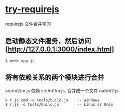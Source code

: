 # [try-requirejs](https://github.com/rongjihuang/try-requirejs)
requirejs 文件合并学习

## 启动静态文件服务，然后访问 [http://127.0.0.1:3000/index.html]
```
$ node app.js
```


## 将有依赖关系的两个模块进行合并
src/m2/m.js 依赖 src/m1/m.js, 合并成一个文件 out/m2.js
```
> r.js.cmd -o tools/build.js    -- windows
$ r.js -o tools/build.js        -- Linux or Unix
```